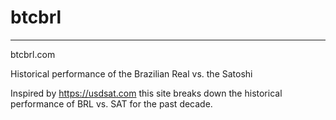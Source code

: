 # btcbrl
--------

btcbrl.com

Historical performance of the Brazilian Real vs. the Satoshi

Inspired by https://usdsat.com this site breaks down the historical performance of BRL vs. SAT for the past decade.
